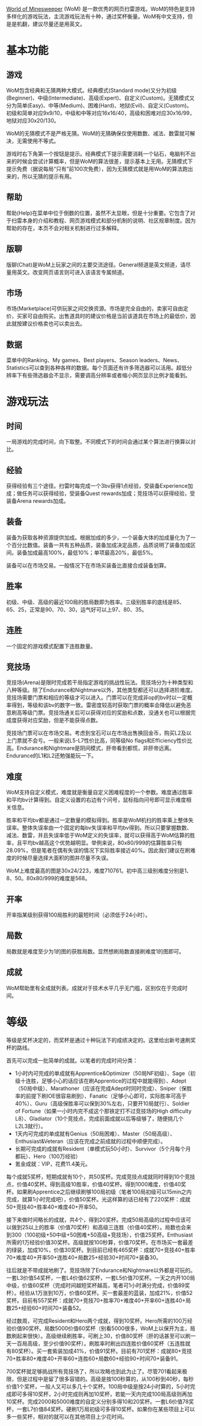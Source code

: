 [World of Minesweeper](https://minesweeper.online/) (WoM) 是一款优秀的网页扫雷游戏。WoM的特色是支持多样化的游戏玩法，主流游戏玩法有十种，通过奖杯衡量。WoM有中文支持，但是是机翻，建议尽量还是用英文。

# 基本功能
## 游戏
WoM包含经典和无猜两种大模式。经典模式(Standard mode)又分为初级(Beginner)、中级(Intermediate)、高级(Expert)、自定义(Custom)。无猜模式又分为简单(Easy)、中等(Medium)、困难(Hard)、地狱(Evil)、自定义(Custom)。初级和简单对应9x9/10，中级和中等对应16x16/40，高级和困难对应30x16/99，地狱对应30x20/130。

WoM的无猜模式不是严格无猜。WoM的无猜确保仅使用数数、减法、数雷就可解决，无需使用不等式。

游戏时右下角第一个按钮是提示。经典模式下提示需要消耗一个钻石，电脑判不出来的时候会尝试计算概率，但是WoM的算法很差，提示基本上无用。无猜模式下提示免费（据说每局“只有”前100次免费），因为无猜模式就是用WoM的算法跑出来的，所以无猜的提示有用。

## 帮助
帮助(Help)在菜单中位于倒数的位置，虽然不太显眼，但是十分重要。它包含了对于扫雷本身的介绍和教程、网页游戏模式和部分机制的说明、社区规章制度。因为帮助的存在，本页不会对相关机制进行过多解释。

## 版聊
版聊(Chat)是WoM上玩家之间的主要交流途径。General频道是英文频道，请尽量用英文。改变网页语言则可进入该语言专属频道。

## 市场
市场(Marketplace)可供玩家之间交换资源。市场是完全自由的，卖家可自由定价，买家可自由购买。出售道具时的建议价格是当前该道具在市场上的最低价，因此就按建议价格卖也可以卖出去。

## 数据
菜单中的Ranking、My games、Best players、Season leaders、News、Statistics可以查到各种各样的数据。每个页面还有许多筛选器可以活用。超低分辨率下有些筛选器会不显示，需要调高分辨率或者缩小网页显示比例才能看到。

# 游戏玩法
## 时间
一局游戏的完成时间，向下取整。不同模式下的时间会通过某个算法进行换算以对比。

## 经验
获得经验有三个途径。扫雷时每完成一个3bv获得1点经验，受装备Experience加成；做任务可以获得经验，受装备Quest rewards加成；竞技场可以获得经验，受装备Arena rewards加成。

## 装备
装备为获取各种资源提供加成。根据加成的多少，一个装备大体的加成量化为了一个百分比数值。装备一共有五种品质，装备加成决定品质，品质说明了装备加成区间。装备加成最高100%，最低10%；单项最高20%，最低5%。

装备可以在市场交易。一般情况下在市场买装备比直接合成装备划算。

## 胜率
初级、中级、高级的最近100局的胜局数即为胜率。三级别胜率的底线是85、65、25，正常是90、70、30，运气好可以上97、80、35。

## 连胜
一个固定的游戏模式配置下连胜数量。

## 竞技场
竞技场(Arena)是限时完成若干局指定游戏的挑战性玩法。竞技场分为十种类型和八种等级。除了Endurance和Nightmare以外，其他类型都还可以选择进阶难度。竞技场需要门票和相应的等级才可以进入。门票可以在完成非op的bv时以一定概率得到，等级和该bv的数字一致。雷密度较高时获取门票的概率会降低以避免恶意刷高等级门票。竞技场通关后可以获得对应的奖励和点数，没通关也可以根据完成度获得对应奖励，但是不能获得点数。

竞技场门票可以在市场交易。考虑到宝石可以在市场出售换回金币，购买L2及以上门票就不会亏。一般来说L5-L7性价比高，同等级No flags和Efficiency性价比高。Endurance和Nightmare是阴间模式，肝帝看到都慌，非肝帝远离。Endurance的L1和L2还勉强能玩一下。

## 难度
WoM支持自定义模式，难度就是衡量自定义困难程度的一个参数。难度通过胜率和平均bv计算得到。自定义设置的右边有个问号，鼠标指向问号即可显示难度相关信息。

胜率和平均bv都是通过一定数量的模拟得到。胜率是WoM机扫的胜率乘上整体失误率。整体失误率由一个固定的每bv失误率和平均bv得到。所以只要掌握数数、减法、数雷，并且失误率低于WoM定义的失误率，就可以获得高于WoM估算的胜率，且平均bv越高这个优势越明显。举例来说，80x80/999的估算胜率只有28.09%，但是笔者在偶有失误的情况下实际胜率接近40%。因此我们建议在刷难度的时候尽量选择大面积的图并尽量不失误。

WoM上难度最高的图是30x24/223，难度710761。初中高三级别难度分别是1、8、50。80x80/999的难度是568。

## 开率
开率指某级别获得100局胜利的最短时间（必须低于24小时）。

## 局数
局数就是难度至少为1的图的获胜局数。显然想刷局数直接刷难度1的图即可。

## 成就
WoM帮助里有全成就列表。成就对于技术水平几乎无门槛，区别仅在于完成时间。

# 等级
等级是奖杯决定的，而奖杯是通过十种玩法下的成绩决定的。这里给出新号速刷奖杯的路线。

首先可以完成一批简单的成就。以笔者的完成时间分类：
- 1小时内可完成的单成就有Apprentice&Optimizer（50局NF初级）、Sage（初级十连胜，足够小心的话应该在刷Apprentice的过程中就能得到）、Adept（50局中级）、Marathoner（应该在完成Adept时同时完成）、Sniper（保胜率的前提下刷IOE很容易刷到）、Fanatic（足够小心即可，实际胜率可高于40%）、Guru（高级保胜率可以保到30%左右，只要开10局就行）、Soldier of Fortune（如果一小时内完不成这个那铁定打不过竞技场的High difficulty L8）、Gladiator（10个竞技点，完成前面成就以后等级够了，随便挑几个L2L3就行）。
- 1天内可完成的单成就有Genius（50局困难）、Master（50局高级）、Enthusiast&Veteran（应该在完成之前成就的过程中顺便完成）。
- 长期可完成的成就有Resident（单模式玩50小时）、Survivor（5个月每个月都玩）、Hero（100万经验）
- 氪金成就：VIP，花费11.4美元。

每个成就5奖杯，短期成就有10个，共50奖杯。完成竞技点成就同时得到10个竞技点，价值40奖杯。得到高级10胜率，价值40奖杯。得到1000难度，价值40奖杯。如果刷Apprentice之后继续刷够100局初级（笔者100局初级可以15min之内完成，就算1小时完成吧），价值50奖杯。光这样算的话已经有了220奖杯：成就50+竞技40+胜率40+难度40+开率50。

接下来做时间略长的成就，共4个，得到20奖杯。完成50局高级的过程中应该可以做到25以上的胜率（价值70奖杯）和高级三连胜（价值40奖杯）。局数也会来到300（100初级+50中级+50困难+50高级+竞技场），价值25奖杯。Enthusiast所需的1万经验价值30奖杯。高级就按100秒算，价值70奖杯。在市场买一套最差的绿装，加成10%，价值30奖杯。到目前已经有465奖杯：成就70+竞技40+胜率70+难度40+开率50+连胜40+局数25+经验30+时间70+装备30。

往后就是不带成就地刷了。竞技场除了Endurance和Nightmare以外都是可玩的。一套L3价值54奖杯，一套L4价值62奖杯，一套L5价值70奖杯。一天之内开100局中级，价值60奖杯（完成时间越短奖杯越高，笔者可1小时满分完成，价值89奖杯）。经验从1万涨到10万，价值60奖杯。买一套最差的蓝装，加成21%，价值52奖杯。目前有557奖杯：成就70+竞技70+胜率70+难度40+开率60+连胜40+局数25+经验60+时间70+装备52。

经过数周，可完成Resident和Hero两个成就，得到10奖杯。Hero所需的100万经验价值90奖杯。局数5000价值60奖杯（别看5000很多，WoM上以保开为主，局数刷起来很快）。高级继续刷胜率，可刷上30，价值80奖杯（肝的话甚至可以刷一天一百局高级，至少价值90奖杯）。刷胜率时刷出四连胜价值60奖杯（五连胜就有80奖杯）。买一套紫装加成41%，价值91奖杯。目前有701奖杯：成就80+竞技70+胜率80+难度40+开率60+连胜60+局数60+经验90+时间70+装备91。

700奖杯就足够挑战所有竞技场了，所以攻略也到此为止了。尽管701看起来极限，但是过程中是留了很多容错的。高级是按100秒算的，从100秒到40秒，每秒价值1个奖杯，一般人又可以多几十个奖杯。100局中级是按24小时算的，5小时完成即可多得10奖杯，2小时完成则再加10奖杯，若能一天内完成100局高级则再加10奖杯。完成2000和5000难度的自定义分别多得10和20奖杯。一套L6价值78奖杯，一套L7价值84奖杯。硬刷1万局初级可多得10奖杯。如果你在某些项目上可以多一些奖杯，相对的就可以在其他项目上少花时间。